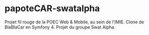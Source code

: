 # papoteCAR-swatalpha
Projet fil rouge de la POEC Web & Mobile, au sein de l'IMIE. Clone de BlaBlaCar en Symfony 4. Projet du groupe Swat Alpha.
